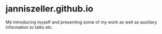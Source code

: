 # janniszeller.github.io

Me introducing myself and presenting some of my work as well as auxiliary information to talks etc.
